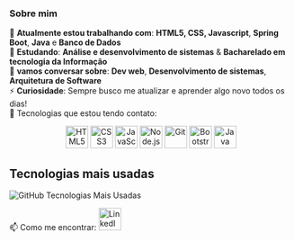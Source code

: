 ### Sobre mim ###
🔭 **Atualmente estou trabalhando com**: **HTML5, CSS, Javascript**, **Spring Boot**, **Java** e **Banco de Dados**   
🌱 **Estudando**: **Análise e desenvolvimento de sistemas** & **Bacharelado em tecnologia da Informação**  
💬 **vamos conversar sobre**: **Dev web**, **Desenvolvimento de sistemas**, **Arquitetura de Software**<br>
⚡ **Curiosidade**: Sempre busco me atualizar e aprender algo novo todos os dias!<br>
🚀 Tecnologias que estou tendo contato:<br>

<p align="center">
  <img src="https://cdn.jsdelivr.net/gh/devicons/devicon/icons/html5/html5-original.svg" alt="HTML5" width="40" height="40"/>
  <img src="https://cdn.jsdelivr.net/gh/devicons/devicon/icons/css3/css3-original.svg" alt="CSS3" width="40" height="40"/>
  <img src="https://cdn.jsdelivr.net/gh/devicons/devicon/icons/javascript/javascript-original.svg" alt="JavaScript" width="40" height="40"/>
  <img src="https://cdn.jsdelivr.net/gh/devicons/devicon/icons/nodejs/nodejs-original.svg" alt="Node.js" width="40" height="40"/>
  <img src="https://cdn.jsdelivr.net/gh/devicons/devicon/icons/git/git-original.svg" alt="Git" width="40" height="40"/>
  <img src="https://cdn.jsdelivr.net/gh/devicons/devicon/icons/bootstrap/bootstrap-plain-wordmark.svg" alt="Bootstrap" width="40" height="40"/>
  <img src="https://cdn.jsdelivr.net/gh/devicons/devicon/icons/java/java-original.svg" alt="Java" width="40" height="40"/>
</p>

## Tecnologias mais usadas
![GitHub Tecnologias Mais Usadas](https://github-readme-stats.vercel.app/api/top-langs/?username=FogacaDev&layout=compact&langs_count=10&bg_color=8A4FFF&text_color=FFFFFF&title_color=000000)

📫 Como me encontrar: <a href="https://www.linkedin.com/in/fogacadev/" target="_blank">
  <img src="https://cdn.jsdelivr.net/gh/devicons/devicon/icons/linkedin/linkedin-original.svg" alt="LinkedIn" width="40" height="40"/>
</a>
